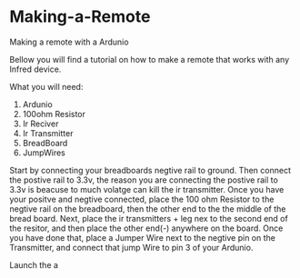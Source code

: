 # Making-a-Remote
Making a remote with a Ardunio 

Bellow you will find a tutorial on how to make a remote that works with any Infred device. 

What you will need: 

1. Ardunio 
2. 100ohm Resistor
3. Ir Reciver 
4. Ir Transmitter
5. BreadBoard 
5. JumpWires

Start by connecting your breadboards negtive rail to ground. Then connect the postive rail to 3.3v, the reason you are connecting the postive rail to 3.3v is beacuse to much volatge can kill the ir transmitter. Once you have your positve and negtive connected, place the 100 ohm Resistor to the negtive rail on the breadboard, then the other end to the the middle of the bread board. Next, place the ir transmitters + leg nex to the second end of the resitor, and then place the other end(-) anywhere on the board. Once you have done that, place a Jumper Wire next to the negtive pin on the Transmitter, and connect that jump Wire to pin 3 of your Ardunio. 

Launch the a
